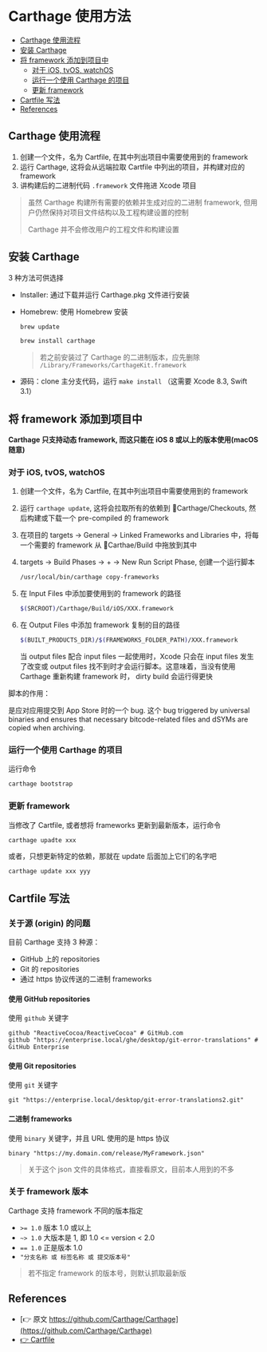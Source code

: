 # Carthage 使用方法

- [Carthage 使用流程](#carthage-使用流程)
- [安装 Carthage](#安装-carthage)
- [将 framework 添加到项目中](#将-framework-添加到项目中)
    - [对于 iOS, tvOS, watchOS](#对于-ios-tvos-watchos)
    - [运行一个使用 Carthage 的项目](#运行一个使用-carthage-的项目)
    - [更新 framework](#更新-framework)
- [Cartfile 写法](#cartfile-写法)
- [References](#references)

## Carthage 使用流程

1. 创建一个文件，名为 Cartfile, 在其中列出项目中需要使用到的 framework
2. 运行 Carthage, 这将会从远端拉取 Cartfile 中列出的项目，并构建对应的 framework
3. 讲构建后的二进制代码 `.framework` 文件拖进 Xcode 项目

> 虽然 Carthage 构建所有需要的依赖并生成对应的二进制 framework, 但用户仍然保持对项目文件结构以及工程构建设置的控制
> 
> Carthage 并不会修改用户的工程文件和构建设置

## 安装 Carthage

3 种方法可供选择

- Installer: 通过下载并运行 Carthage.pkg 文件进行安装
- Homebrew: 使用 Homebrew 安装

    ```sh
    brew update
    
    brew install carthage
    ```
    
    > 若之前安装过了 Carthage 的二进制版本，应先删除 `/Library/Frameworks/CarthageKit.framework`

- 源码：clone 主分支代码，运行 `make install` （这需要 Xcode 8.3, Swift 3.1）


## 将 framework 添加到项目中

**Carthage 只支持动态 framework, 而这只能在 iOS 8 或以上的版本使用(macOS 随意)**

### 对于 iOS, tvOS, watchOS

1. 创建一个文件，名为 Cartfile, 在其中列出项目中需要使用到的 framework
2. 运行 `carthage update`, 这将会拉取所有的依赖到 📁Carthage/Checkouts, 然后构建或下载一个 pre-compiled 的 framework
3. 在项目的 targets -> General -> Linked Frameworks and Libraries 中，将每一个需要的 framework 从 📁Carthae/Build 中拖放到其中
4. targets -> Build Phases -> + -> New Run Script Phase, 创建一个运行脚本

    ```sh
    /usr/local/bin/carthage copy-frameworks
    ```

5. 在 Input Files 中添加要使用到的 framework 的路径

    ```sh
    $(SRCROOT)/Carthage/Build/iOS/XXX.framework
    ```

6. 在 Output Files 中添加 framework 复制的目的路径

    ```sh
    $(BUILT_PRODUCTS_DIR)/$(FRAMEWORKS_FOLDER_PATH)/XXX.framework
    ```
    
    当 output files 配合 input files 一起使用时，Xcode 只会在 input files 发生了改变或 output files 找不到时才会运行脚本。这意味着，当没有使用 Carthage 重新构建 framework 时， dirty build 会运行得更快

脚本的作用：

是应对应用提交到 App Store 时的一个 bug. 这个 bug triggered by universal binaries and ensures that necessary bitcode-related files and dSYMs are copied when archiving.

### 运行一个使用 Carthage 的项目

运行命令

```sh
carthage bootstrap
```

### 更新 framework

当修改了 Cartfile, 或者想将 frameworks 更新到最新版本，运行命令

```sh
carthage upadte xxx
```

或者，只想更新特定的依赖，那就在 update 后面加上它们的名字吧

```sh
carthage update xxx yyy
```

## Cartfile 写法

### 关于源 (origin) 的问题

目前 Carthage 支持 3 种源：

- GitHub 上的 repositories
- Git 的 repositories
- 通过 https 协议传送的二进制 frameworks

#### 使用 GitHub repositories

使用 `github` 关键字

```carfile
github "ReactiveCocoa/ReactiveCocoa" # GitHub.com
github "https://enterprise.local/ghe/desktop/git-error-translations" # GitHub Enterprise
```

#### 使用 Git repositories

使用 `git` 关键字

```carfile
git "https://enterprise.local/desktop/git-error-translations2.git"
```

#### 二进制 frameworks

使用 `binary` 关键字，并且 URL 使用的是 https 协议

```carfile
binary "https://my.domain.com/release/MyFramework.json"
```

> 关于这个 json 文件的具体格式，直接看原文，目前本人用到的不多

### 关于 framework 版本

Carthage 支持 framework 不同的版本指定

- `>= 1.0` 版本 1.0 或以上
- `~> 1.0` 大版本是 1, 即 1.0 <= version < 2.0
- `== 1.0` 正是版本 1.0
- `"分支名称 或 标签名称 或 提交版本号"`

> 若不指定 framework 的版本号，则默认抓取最新版

## References

- [👉 原文 https://github.com/Carthage/Carthage](https://github.com/Carthage/Carthage)
- [👉 Cartfile](https://github.com/Carthage/Carthage/blob/master/Documentation/Artifacts.md)


